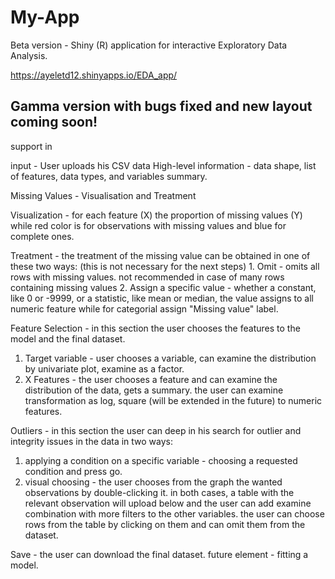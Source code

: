 # My-App
Beta version - 
Shiny (R) application for interactive Exploratory Data Analysis. 

https://ayeletd12.shinyapps.io/EDA_app/

## Gamma version with bugs fixed and new layout coming soon! ## 

support in 

input - User uploads his CSV data
High-level information - data shape, list of features, data types, and variables summary.

Missing Values - Visualisation and Treatment

  Visualization - for each feature (X) the proportion of missing values (Y) while red color is for observations with missing values and blue for complete ones.
  
  Treatment - the treatment of the missing value can be obtained in one of these two ways: (this is not necessary for the next steps)
    1. Omit - omits all rows with missing values. not recommended in case of many rows containing missing values 
    2. Assign a specific value - whether a constant, like 0 or -9999, or a statistic, like mean or median, the value assigns to all numeric feature while for categorial assign "Missing value" label.  
    
Feature Selection - in this section the user chooses the features to the model and the final dataset.
  
  1. Target variable - user chooses a variable, can examine the distribution by univariate plot, examine as a factor. 
  2. X Features - the user chooses a feature and can examine the distribution of the data, gets a summary. the user can examine transformation as log, square (will be extended in the future) to numeric features. 
  
Outliers - in this section the user can deep in his search for outlier and integrity issues in the data in two ways:
  1. applying a condition on a specific variable - choosing a requested condition and press go. 
  2. visual choosing - the user chooses from the graph the wanted observations by double-clicking it. 
  in both cases, a table with the relevant observation will upload below and the user can add examine combination with more filters to the other variables. the user can choose rows from the table by clicking on them and can omit them from the dataset. 
  
Save - the user can download the final dataset. 
  future element - fitting a model.


